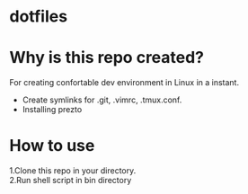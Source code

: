 # dotfiles

# Why is this repo created?  
For creating confortable dev environment in Linux in a instant.  
* Create symlinks for .git, .vimrc, .tmux.conf.  
* Installing prezto

# How to use
1.Clone this repo in your directory.  
2.Run shell script in bin directory 
